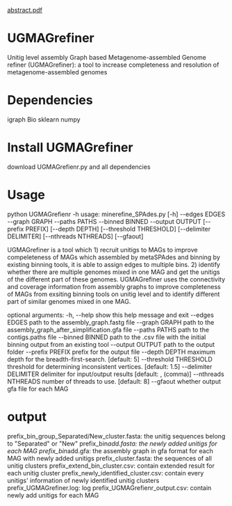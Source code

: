 [abstract.pdf](https://github.com/bugbgbbl/UGMAGrefiner/files/10031348/abstract.pdf)

# UGMAGrefiner
Unitig level assembly Graph based Metagenome-assembled Genome refiner (UGMAGrefiner): a tool to increase completeness and resolution of metagenome-assembled genomes
# Dependencies
igraph
Bio
sklearn
numpy


# Install UGMAGrefiner
download UGMAGrefienr.py and all dependencies

# Usage
python UGMAGrefienr -h
usage: minerefine_SPAdes.py [-h] --edges EDGES --graph GRAPH --paths PATHS
                            --binned BINNED --output OUTPUT [--prefix PREFIX]
                            [--depth DEPTH] [--threshold THRESHOLD]
                            [--delimiter DELIMITER] [--nthreads NTHREADS]
                            [--gfaout]

UGMAGrefiner is a tool which 1) recruit unitigs to MAGs to improve
compeleteness of MAGs which assembled by metaSPAdes and binning by existing
binning tools, it is able to assign edges to multiple bins. 2) identify
whether there are multiple genomes mixed in one MAG and get the unitigs of the
different part of these genomes. UGMAGrefiner uses the connectivity and
coverage information from assembly graphs to improve completeness of MAGs from
exsiting binning tools on unitig level and to identify different part of
similar genomes mixed in one MAG.

optional arguments:
  -h, --help            show this help message and exit
  --edges EDGES         path to the assembly_graph.fastg file
  --graph GRAPH         path to the assembly_graph_after_simplification.gfa
                        file
  --paths PATHS         path to the contigs.paths file
  --binned BINNED       path to the .csv file with the initial binning output
                        from an existing tool
  --output OUTPUT       path to the output folder
  --prefix PREFIX       prefix for the output file
  --depth DEPTH         maximum depth for the breadth-first-search. [default:
                        5]
  --threshold THRESHOLD
                        threshold for determining inconsistent vertices.
                        [default: 1.5]
  --delimiter DELIMITER
                        delimiter for input/output results [default: ,
                        (comma)]
  --nthreads NTHREADS   number of threads to use. [default: 8]
  --gfaout              whether output gfa file for each MAG

# output
prefix_bin_group_Separated/New_cluster.fasta: the unitig sequences belong to "Separated" or "New"
prefix_bin*add.fasta: the newly added unitigs for each MAG
prefix_bin*add.gfa: the assembly graph in gfa format for each MAG with newly added unitigs
prefix_cluster.fasta: the sequences of all unitig clusters
prefix_extend_bin_cluster.csv: contain extended result for each unitig cluster 
prefix_newly_identified_cluster.csv: contain every unitigs' information of newly identified unitig clusters
prefix_UGMAGrefiner.log: log
prefix_UGMAGrefienr_output.csv: contain newly add unitigs for each MAG

